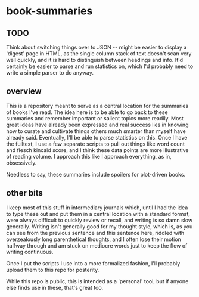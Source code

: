 # book-summaries

## TODO
Think about switching things over to JSON -- might be easier to display a 'digest' page in HTML, as the single column stack of text doesn't scan very well quickly, and it is hard to distinguish between headings and info. It'd certainly be easier to parse and run statistics on, which I'd probably need to write a simple parser to do anyway.

## overview
This is a repository meant to serve as a central location for the summaries of books I've read. The idea here is to be able to go back to these summaries and remember important or salient topics more readily. Most great ideas have already been expressed and real success lies in knowing how to curate and cultivate things others much smarter than myself have already said. Eventually, I'll be able to parse statistics on this. Once I have the fulltext, I use a few separate scripts to pull out things like word count and flesch kincaid score, and I think these data points are more illustrative of reading volume. I approach this like I approach everything, as in, obsessively.

Needless to say, these summaries include spoilers for plot-driven books.

## other bits
I keep most of this stuff in intermediary journals which, until I had the idea to type these out and put them in a central location with a standard format, were always difficult to quickly review or recall, and writing is so damn slow generally. Writing isn't generally good for my thought style, which is, as you can see from the previous sentence and this sentence here, riddled with overzealously long parenthetical thoughts, and I often lose their motion halfway through and am stuck on mediocre words just to keep the flow of writing continuous.

Once I put the scripts I use into a more formalized fashion, I'll probably upload them to this repo for posterity.

While this repo is public, this is intended as a 'personal' tool, but if anyone else finds use in these, that's great too.
